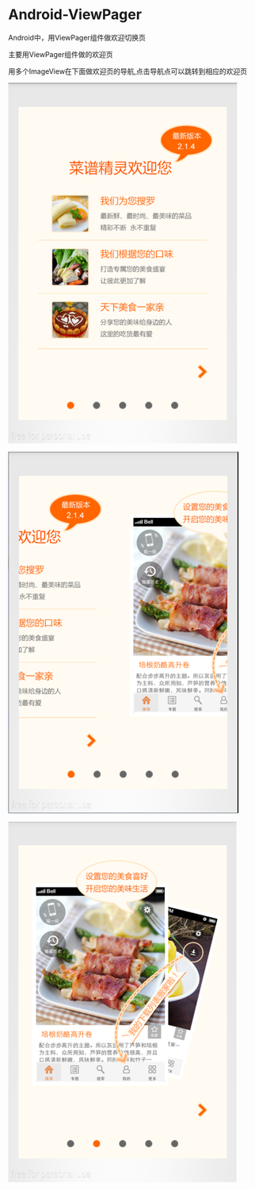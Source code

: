# Android-ViewPager
Android中，用ViewPager组件做欢迎切换页

主要用ViewPager组件做的欢迎页

用多个ImageView在下面做欢迎页的导航,点击导航点可以跳转到相应的欢迎页

![image](https://raw.githubusercontent.com/geniussyx/Android-ViewPager/master/image-folder/image1.png)

![image](https://raw.githubusercontent.com/geniussyx/Android-ViewPager/master/image-folder/image2.png)

![image](https://raw.githubusercontent.com/geniussyx/Android-ViewPager/master/image-folder/image3.png)
